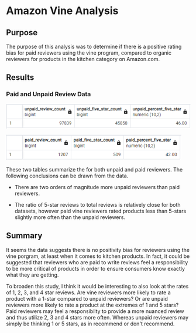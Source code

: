 # Amazon Vine Analysis

## Purpose

The purpose of this analysis was to determine if there is a positive rating bias for paid reviewers using the vine program, compared to organic reviewers for products in the kitchen category on Amazon.com.

## Results

### Paid and Unpaid Review Data

![unpaid_summary](unpaid_summary.png)

![paid_summary](paid_summary.png)

These two tables summarize the for both unpaid and paid reviewers. The following conclusions can be drawn from the data.

- There are two orders of magnitude more unpaid reviewers than paid reviewers.

- The ratio of 5-star reviews to total reviews is relatively close for both datasets, however paid vine reviewers rated products less than 5-stars slightly more often than the unpaid reviewers. 

## Summary

It seems the data suggests there is no positivity bias for reviewers using the vine porgram, at least when it comes to kitchen products. In fact, it could be suggested that reviewers who are paid to write reviews feel a responsibility to be more critical of products in order to ensure consumers know exactly what they are getting. 

To broaden this study, I think it would be interesting to also look at the rates of 1, 2, 3, and 4 star reviews. Are vine reviewers more likely to rate a product with a 1-star compared to unpaid reviewers? Or are unpaid reviewers more likely to rate a product at the extremes of 1 and 5 stars? Paid reviewers may feel a responsibilty to provide a more nuanced review and thus utilize 2, 3 and 4 stars more often. Whereas unpaid reviewers may simply be thinking 1 or 5 stars, as in recommend or don't recommend.
